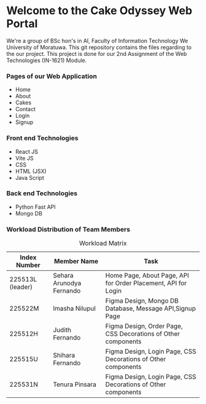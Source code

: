 <h1>Welcome to the Cake Odyssey Web Portal</h1>

<p>
    We're a group of BSc hon's in AI, Faculty of Information Technology
    We University of Moratuwa. This git repository contains the files regarding
    to the our project. This project is done for our 2nd Assignment of the Web Technologies  (IN-1621) Module.
</p>

<h3>Pages of our Web Application</h3>
<ul>
    <li>Home</li>
    <li>About</li>
    <li>Cakes</li>
    <li>Contact</li>
    <li>Login</li>
    <li>Signup</li>
</ul>

<h3>Front end Technologies</h3>
<ul>
    <li>React JS</li>
    <li>Vite JS</li>
    <li>CSS</li>
    <li>HTML (JSX)</li>
    <li>Java Script</li>
</ul>

<h3>Back end Technologies</h3>
<ul>
    <li>Python Fast API</li>
    <li>Mongo DB</li>
</ul>

<h3>Workload Distribution of Team Members</h3>
<table>
        <caption>Workload Matrix</caption>
        <thead>
              <tr>
                <th>Index Number</th>
                <th>Member Name</th>
                <th>Task</th>
              </tr>  
        </thead>
        <tbody>
            <tr>
                <td>225513L (leader)</td>
                <td>Sehara Arunodya Fernando</td>
                <td>Home Page, About Page, API for Order Placement, API for Login</td>
            </tr>
            <tr>
                <td>225522M</td>
                <td>Imasha Nilupul</td>
                <td>Figma Design, Mongo DB Database, Message API,Signup Page</td>
            </tr>
            <tr>
                <td>225512H</td>
                <td>Judith Fernando</td>
                <td>Figma Design, Order Page, CSS Decorations of Other components</td>
            </tr>
            <tr>
                <td>225515U</td>
                <td>Shihara Fernando</td>
                <td>Figma Design, Login Page, CSS Decorations of Other components</td>
            </tr>
            <tr>
                <td>225531N</td>
                <td>Tenura Pinsara</td>
                <td>Figma Design, Login Page, CSS Decorations of Other components</td>
            </tr>
        </tbody> 
    </table>
